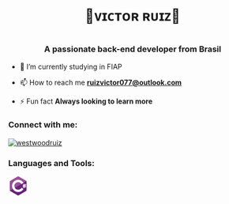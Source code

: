 <h1 align="center">📂ᴠɪᴄᴛᴏʀ ʀᴜɪᴢ📂<h1>
<h3 align="center">A passionate back-end developer from Brasil</h3>

- 🌱 I’m currently studying in FIAP

- 📫 How to reach me **ruizvictor077@outlook.com**

- ⚡ Fun fact **Always looking to learn more**

<h3 align="left">Connect with me:</h3>
<p align="left">
<a href="https://instagram.com/westwoodruiz" target="blank"><img align="center" src="https://raw.githubusercontent.com/rahuldkjain/github-profile-readme-generator/master/src/images/icons/Social/instagram.svg" alt="westwoodruiz" height="30" width="40" /></a>
</p>

<h3 align="left">Languages and Tools:</h3>
<p align="left"> <a href="https://www.w3schools.com/cs/" target="_blank" rel="noreferrer"> <img src="https://raw.githubusercontent.com/devicons/devicon/master/icons/csharp/csharp-original.svg" alt="csharp" width="40" height="40"/> </a> </p>
